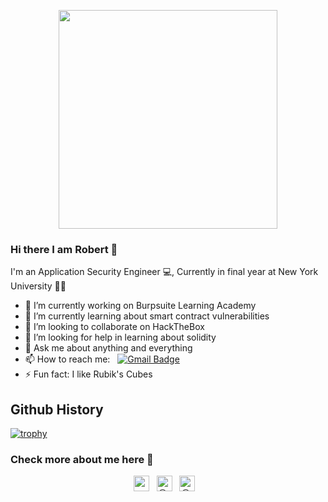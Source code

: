 <p align="Center" ><img src="https://camo.githubusercontent.com/3b7c592ede97b6138ffd4b1cc1541c2f3b11fd39/687474703a2f2f33312e6d656469612e74756d626c722e636f6d2f31376665613932306666333665663466356238373764353231366137616164392f74756d626c725f6d6f39786a65387a5a34317163626975666f315f313238302e676966" height="350px" width ="350px"></p>

### Hi there I am Robert 👋

I'm an Application Security Engineer 💻, Currently in final year  at New York University 👨‍🎓

- 🔭 I’m currently working on Burpsuite Learning Academy
- 🌱 I’m currently learning about smart contract vulnerabilities
- 👯 I’m looking to collaborate on HackTheBox
- 🤔 I’m looking for help in learning about solidity
- 💬 Ask me about anything and everything 
- 📫 How to reach me: &nbsp;&nbsp;[![Gmail Badge](https://img.shields.io/badge/-Gmail-c14438?style=flat-square&logo=Gmail&logoColor=white&link=mailto:rcimarelli.com)](mailto:rc4544@nyu.edu)
- ⚡ Fun fact: I like Rubik's Cubes

## Github History 
[![trophy](https://github-profile-trophy.vercel.app/?username=rangelo313)](https://github.com/rangelo313/github-profile-trophy)


### Check more about me here 🌟 

<p align="center">
<a href="https://www.linkedin.com/in/robertcimarelli/" target="_blank"><img align="center" src="https://cdn.jsdelivr.net/npm/simple-icons@3.1.0/icons/linkedin.svg" alt="rangelo313" height="25" width="25" /></a>&nbsp;&nbsp;
<a href="https://twitter.com/rangelo313" target="_blank"><img align="center" src="https://cdn.jsdelivr.net/npm/simple-icons@3.0.1/icons/twitter.svg" alt="@_rangelo313" height="25" width="25" /></a>&nbsp;&nbsp;
<a href="https://www.rcimarelli.com" target="_blank"><img align="center" src="https://cdn.jsdelivr.net/npm/simple-icons@3.0.1/icons/dev-dot-to.svg" alt="@raghavbyte" height="25" width="25" /></a> &nbsp;&nbsp;
</p>
